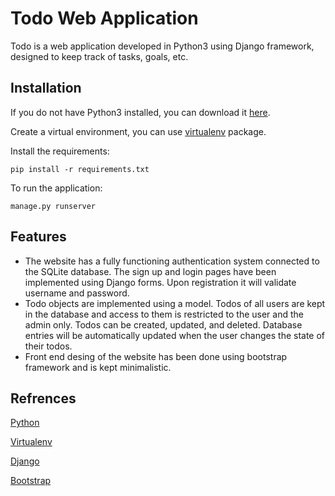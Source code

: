 # Todo Web Application

Todo is a web application developed in Python3 using Django framework, designed to keep track of tasks, goals, etc.

## Installation

If you do not have Python3 installed, you can download it [here](https://www.python.org/downloads/).

Create a virtual environment, you can use [virtualenv](https://pypi.org/project/virtualenv/) package.

Install the requirements:

```
pip install -r requirements.txt
```

To run the application:

```
manage.py runserver
```

## Features

- The website has a fully functioning authentication system connected to the SQLite database. The sign up and login pages have been implemented using Django forms. Upon registration it will validate username and password.
- Todo objects are implemented using a model. Todos of all users are kept in the database and access to them is restricted to the user and the admin only. Todos can be created, updated, and deleted. Database entries will be automatically updated when the user changes the state of their todos.
- Front end desing of the website has been done using bootstrap framework and is kept minimalistic.

## Refrences

[Python](https://www.python.org/doc/)

[Virtualenv](https://virtualenv.pypa.io/)

[Django](https://docs.djangoproject.com/)

[Bootstrap](https://getbootstrap.com/docs/)
